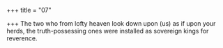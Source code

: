 +++
title = "07"

+++
The two who from lofty heaven look down upon (us) as if upon
your herds,
the truth-possessing ones were installed as sovereign kings for reverence.
